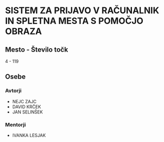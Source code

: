 # SISTEM ZA PRIJAVO V RAČUNALNIK IN SPLETNA MESTA S POMOČJO OBRAZA
## Mesto - Število točk
4 - 119
## Osebe
### Avtorji
 * NEJC ZAJC
 * DAVID KRČEK
 * JAN SELINŠEK
### Mentorji
 * IVANKA LESJAK